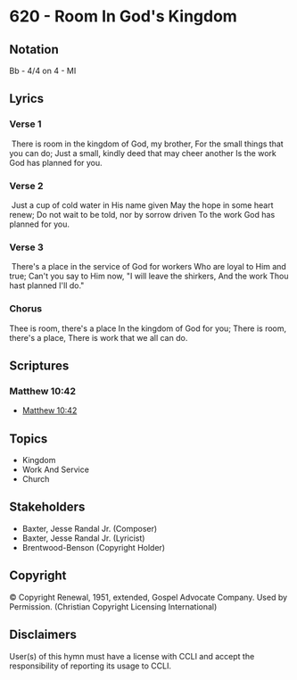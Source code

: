 # 620 - Room In God's Kingdom

## Notation

Bb - 4/4 on 4 - MI

## Lyrics

### Verse 1

 There is room in the kingdom of God, my brother, For the small things that you can do; Just a small, kindly deed that may cheer another Is the work God has planned for you.

### Verse 2

 Just a cup of cold water in His name given May the hope in some heart renew;  Do not wait to be told, nor by sorrow driven To the work God has planned for you.

### Verse 3

 There's a place in the service of God for workers Who are loyal to Him and true; Can't you say to Him now, "I will leave the shirkers, And the work Thou hast planned I'll do." 

### Chorus

Thee is room, there's a place In the kingdom of God for you; There is room, there's a place, There is work that we all can do. 


## Scriptures

### Matthew 10:42

- [Matthew 10:42](https://www.biblegateway.com/passage/?search=Matthew%2010%3A42)


## Topics

- Kingdom
- Work And Service
- Church

## Stakeholders

- Baxter, Jesse Randal  Jr. (Composer)
- Baxter, Jesse Randal  Jr. (Lyricist)
- Brentwood-Benson (Copyright Holder)

## Copyright

© Copyright Renewal, 1951, extended, Gospel Advocate Company. Used by Permission.
(Christian Copyright Licensing International)

## Disclaimers

User(s) of this hymn must have a license with CCLI and accept the responsibility of reporting its usage to CCLI.

